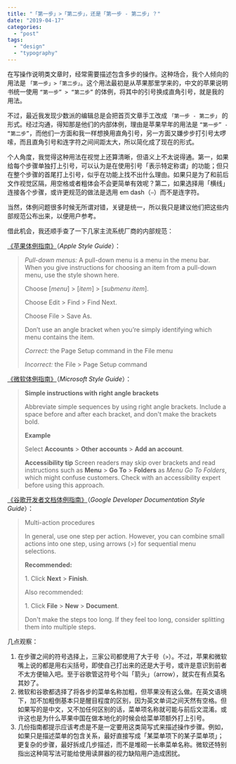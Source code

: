 ```yaml
---
title: "「第一步」>「第二步」，还是「第一步 - 第二步」？"
date: "2019-04-17"
categories: 
  - "post"
tags: 
  - "design"
  - "typography"
---
```


在写操作说明类文章时，经常需要描述包含多步的操作。这种场合，我个人倾向的用法是 `「第一步」>「第二步」`。这个用法最初是从苹果那里学来的，中文的苹果说明书统一使用 `“第一步” > “第二步”` 的体例，将其中的引号换成直角引号，就是我的用法。

不过，最近我发现少数派的编辑总是会把首页文章手工改成 `「第一步 - 第二步」` 的形式。经过沟通，得知那是他们的内部体例，理由是苹果早年的用法是 `“第一步” - “第二步”`，而他们一方面和我一样想换用直角引号，另一方面又嫌步步打引号太啰嗦，而且直角引号和连字符之间间距太大，所以简化成了现在的形式。

个人角度，我觉得这种用法在视觉上还算清晰，但语义上不太说得通。第一，如果给每个步骤单独打上引号，可以认为是在使用引号「表示特定称谓」的功能；但只在整个步骤的首尾打上引号，似乎在功能上找不出什么理由。如果只是为了和前后文作视觉区隔，用空格或者粗体会不会更简单有效呢？第二，如果选择用「横线」连接各个步骤，或许更规范的做法是选用 em dash（`—`）而不是连字符。

当然，体例问题很多时候无所谓对错，关键是统一，所以我只是建议他们把这些内部规范公布出来，以便用户参考。

借此机会，我还顺手查了一下几家主流系统厂商的内部规范：

[《苹果体例指南》](https://help.apple.com/applestyleguide/#/apsg72b28652)（_Apple Style Guide_）：

> _Pull-down menus:_ A pull-down menu is a menu in the menu bar. When you give instructions for choosing an item from a pull-down menu, use the style shown here.
> 
> Choose \[_menu_\] > \[_item_\] > \[_submenu item_\].
> 
> Choose Edit > Find > Find Next.
> 
> Choose File > Save As.
> 
> Don’t use an angle bracket when you’re simply identifying which menu contains the item.
> 
> _Correct:_ the Page Setup command in the File menu
> 
> _Incorrect:_ the File > Page Setup command

[《微软体例指南》](https://docs.microsoft.com/en-us/style-guide/procedures-instructions/writing-step-by-step-instructions)（_Microsoft Style Guide_）：

> **Simple instructions with right angle brackets**
> 
> Abbreviate simple sequences by using right angle brackets. Include a space before and after each bracket, and don't make the brackets bold.
> 
> **Example**
> 
> Select **Accounts** > **Other accounts** > **Add an account**.
> 
> **Accessibility tip** Screen readers may skip over brackets and read instructions such as **Menu** > **Go To** > **Folders** as _Menu Go To Folders_, which might confuse customers. Check with an accessibility expert before using this approach.

[《谷歌开发者文档体例指南》](https://developers.google.com/style/procedures)（_Google Developer Documentation Style Guide_）：

> Multi-action procedures
> 
> In general, use one step per action. However, you can combine small actions into one step, using arrows (>) for sequential menu selections.
> 
> **Recommended:**
> 
> 1\. Click **Next** > **Finish**.
> 
> Also recommended:
> 
> 1\. Click **File** > **New** > **Document**.
> 
> Don't make the steps too long. If they feel too long, consider splitting them into multiple steps.

几点观察：

1. 在步骤之间的符号选择上，三家公司都使用了大于号（`>`）。不过，苹果和微软嘴上说的都是用右尖括号，即使自己打出来的还是大于号，或许是意识到前者不太方便输入吧。至于谷歌管这符号个叫「箭头」（arrow），就实在有点莫名其妙了。
2. 微软和谷歌都选择了将各步的菜单名称加粗，但苹果没有这么做。在英文语境下，加不加粗倒基本只是醒目程度的区别，因为英文单词之间天然有空格。但如果写的是中文，又不加任何区别的话，菜单项名称就可能与前后文混淆。或许这也是为什么苹果中国在做本地化的时候会给菜单项额外打上引号。
3. 几份指南都提示应该考虑是不是一定要用这类简写式来描述操作步骤。例如，如果只是描述菜单的包含关系，最好直接写成「某菜单项下的某子菜单项」；更复杂的步骤，最好拆成几步描述，而不是堆砌一长串菜单名称。微软还特别指出这种简写法可能给使用读屏器的视力缺陷用户造成困扰。
